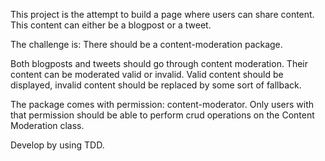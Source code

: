 This project is the attempt to build a page where users can share content.
This content can either be a blogpost or a tweet.

The challenge is: There should be a content-moderation package.

Both blogposts and tweets should go through content moderation. 
Their content can be moderated valid or invalid. 
Valid content should be displayed, invalid content should be replaced by some sort of fallback.

The package comes with permission: content-moderator. Only users with that permission should be
able to perform crud operations on the Content Moderation class.

Develop by using TDD.
